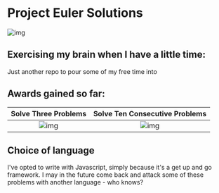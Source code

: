 # Project Euler Solutions

![img](https://projecteuler.net/images/euler_portrait.png)

## Exercising my brain when I have a little time:
Just another repo to pour some of my free time into

## Awards gained so far:

|    Solve Three Problems    |   Solve Ten Consecutive Problems    |
| :---: | :---: | 
|   ![img](https://projecteuler.net/images/awards/award_01.png)    |   ![img](https://projecteuler.net/images/awards/award_03.png)     |

## Choice of language
I've opted to write with Javascript, simply because it's a get up and go framework. I may in the future come back and attack some of these problems with another language - who knows?

